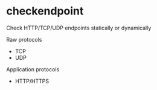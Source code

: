 checkendpoint
=============

Check HTTP/TCP/UDP endpoints statically or dynamically

Raw protocols
- TCP
- UDP

Application protocols
- HTTP/HTTPS
